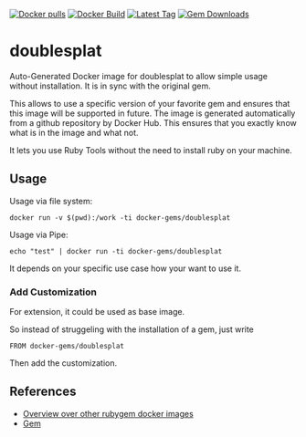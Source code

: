 [![Docker pulls](https://img.shields.io/docker/pulls/rubygem/doublesplat.svg)](https://hub.docker.com/r/rubygem/doublesplat/)
[![Docker Build](https://img.shields.io/docker/automated/rubygem/doublesplat.svg)](https://hub.docker.com/r/rubygem/doublesplat/)
[![Latest Tag](https://img.shields.io/github/tag/docker-rubygem/doublesplat.svg)](https://hub.docker.com/r/rubygem/doublesplat/)
[![Gem Downloads](https://img.shields.io/gem/dt/doublesplat.svg)](https://rubygems.org/gems/doublesplat/)
# doublesplat

Auto-Generated Docker image for doublesplat to allow simple usage without installation.
It is in sync with the original gem.

This allows to use a specific version of your favorite gem and ensures that this image will be supported in future.
The image is generated automatically from a github repository by Docker Hub.
This ensures that you exactly know what is in the image and what not.

It lets you use Ruby Tools without the need to install ruby on your machine.

## Usage

Usage via file system:

`docker run -v $(pwd):/work -ti docker-gems/doublesplat`

Usage via Pipe:

`echo "test" | docker run -ti docker-gems/doublesplat`

It depends on your specific use case how your want to use it.

### Add Customization

For extension, it could be used as base image.

So instead of struggeling with the installation of a gem, just write

`FROM docker-gems/doublesplat`

Then add the customization.

## References

 - [Overview over other rubygem docker images](https://github.com/thinkbot/docker-rubygem)
 - [Gem](https://rubygems.org/gems/doublesplat/)
